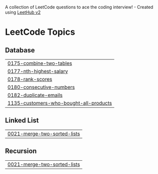 A collection of LeetCode questions to ace the coding interview! - Created using [LeetHub v2](https://github.com/arunbhardwaj/LeetHub-2.0)
<!---LeetCode Topics Start-->
# LeetCode Topics
## Database
|  |
| ------- |
| [0175-combine-two-tables](https://github.com/Kyuuu827/leetcode-master/tree/master/0175-combine-two-tables) |
| [0177-nth-highest-salary](https://github.com/Kyuuu827/leetcode-master/tree/master/0177-nth-highest-salary) |
| [0178-rank-scores](https://github.com/Kyuuu827/leetcode-master/tree/master/0178-rank-scores) |
| [0180-consecutive-numbers](https://github.com/Kyuuu827/leetcode-master/tree/master/0180-consecutive-numbers) |
| [0182-duplicate-emails](https://github.com/Kyuuu827/leetcode-master/tree/master/0182-duplicate-emails) |
| [1135-customers-who-bought-all-products](https://github.com/Kyuuu827/leetcode-master/tree/master/1135-customers-who-bought-all-products) |
## Linked List
|  |
| ------- |
| [0021-merge-two-sorted-lists](https://github.com/Kyuuu827/leetcode-master/tree/master/0021-merge-two-sorted-lists) |
## Recursion
|  |
| ------- |
| [0021-merge-two-sorted-lists](https://github.com/Kyuuu827/leetcode-master/tree/master/0021-merge-two-sorted-lists) |
<!---LeetCode Topics End-->